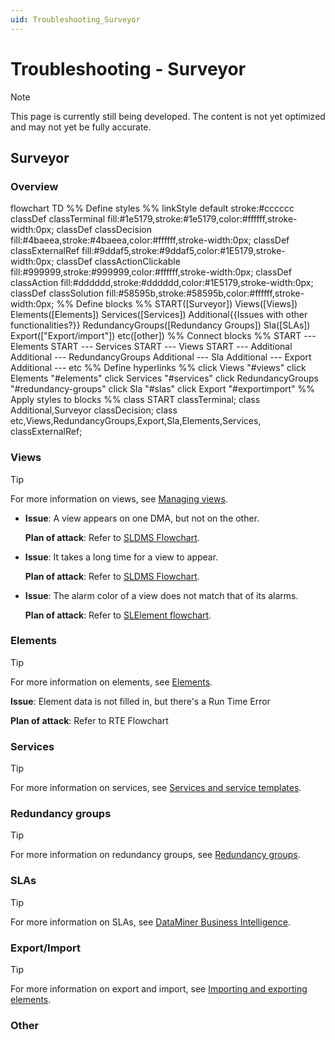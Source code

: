 ```yaml
---
uid: Troubleshooting_Surveyor
---
```


# Troubleshooting - Surveyor

> [!NOTE]
> This page is currently still being developed. The content is not yet optimized and may not yet be fully accurate.

## Surveyor

### Overview

<div class="mermaid">
flowchart TD
%% Define styles %%
linkStyle default stroke:#cccccc
classDef classTerminal fill:#1e5179,stroke:#1e5179,color:#ffffff,stroke-width:0px;
classDef classDecision fill:#4baeea,stroke:#4baeea,color:#ffffff,stroke-width:0px;
classDef classExternalRef fill:#9ddaf5,stroke:#9ddaf5,color:#1E5179,stroke-width:0px;
classDef classActionClickable fill:#999999,stroke:#999999,color:#ffffff,stroke-width:0px;
classDef classAction fill:#dddddd,stroke:#dddddd,color:#1E5179,stroke-width:0px;
classDef classSolution fill:#58595b,stroke:#58595b,color:#ffffff,stroke-width:0px;
%% Define blocks %%
START([Surveyor])
Views([Views])
Elements([Elements])
Services([Services])
Additional{{Issues with other functionalities?}}
RedundancyGroups([Redundancy Groups])
Sla([SLAs])
Export(["Export/import"])
etc([other])
%% Connect blocks %%
START --- Elements
START --- Services
START --- Views
START --- Additional
Additional --- RedundancyGroups
Additional --- Sla
Additional --- Export
Additional --- etc
%% Define hyperlinks %%
click Views "#views"
click Elements "#elements"
click Services "#services"
click RedundancyGroups "#redundancy-groups"
click Sla "#slas"
click Export "#exportimport"
%% Apply styles to blocks %%
class START classTerminal;
class Additional,Surveyor classDecision;
class etc,Views,RedundancyGroups,Export,Sla,Elements,Services, classExternalRef;
</div>

### Views

> [!TIP]
> For more information on views, see [Managing views](xref:Managing_views).

- **Issue**: A view appears on one DMA, but not on the other.

  **Plan of attack**: Refer to [SLDMS Flowchart](xref:Troubleshooting_SLDMS_exe).

- **Issue**: It takes a long time for a view to appear.

  **Plan of attack**: Refer to [SLDMS Flowchart](xref:Troubleshooting_SLDMS_exe).

- **Issue**: The alarm color of a view does not match that of its alarms.

  **Plan of attack**: Refer to [SLElement flowchart](xref:Troubleshooting_SLElement_exe).

### Elements

> [!TIP]
> For more information on elements, see [Elements](xref:elements).

**Issue**: Element data is not filled in, but there's a Run Time Error

**Plan of attack**: Refer to RTE Flowchart

### Services

> [!TIP]
> For more information on services, see [Services and service templates](xref:services).

### Redundancy groups

> [!TIP]
> For more information on redundancy groups, see [Redundancy groups](xref:RedundancyGroups).

### SLAs

> [!TIP]
> For more information on SLAs, see [DataMiner Business Intelligence](xref:sla).

### Export/Import

> [!TIP]
> For more information on export and import, see [Importing and exporting elements](xref:Importing_and_exporting_elements).

### Other

<!-- Comment: issues and plans of attack missing-->
